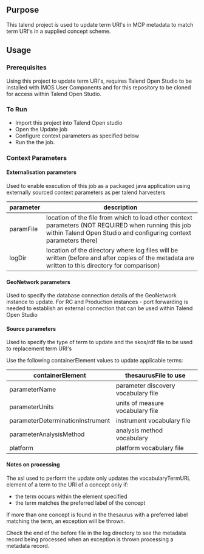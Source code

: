 
## Purpose

This talend project is used to update term URI's in MCP metadata to match term URI's in a supplied concept scheme.

## Usage

### Prerequisites
Using this project to update term URI's, requires Talend Open Studio to be installed with IMOS User Components and for this repository to be cloned for access within Talend Open Studio. 

### To Run

 * Import this project into Talend Open studio
 * Open the Update job
 * Configure context parameters as specified below
 * Run the the job.

### Context Parameters

#### Externalisation parameters 

Used to enable execution of this job as a packaged java application using externally sourced context parameters as per talend harvesters

parameter | description
---- | ----
paramFile | location of the file from which to load other context parameters (NOT REQUIRED when running this job within Talend Open Studio and configuring context parameters there)
logDir | location of the directory where log files will be written (before and after copies of the metadata are written to this directory for comparison)

#### GeoNetwork parameters

Used to specify the database connection details of the GeoNetwork instance to update.  For RC and Production instances - port forwarding is needed to establish an external connection that can be used within Talend Open Studio

#### Source parameters

Used to specify the type of term to update and the skos/rdf file to be used to replacement term URI's

Use the following containerElement values to update applicable terms:

containerElement | thesaurusFile to use
---- | ----
parameterName | parameter discovery vocabulary file
parameterUnits | units of measure vocabulary file
parameterDeterminationInstrument | instrument vocabulary file
parameterAnalysisMethod | analysis method vocabulary
platform | platform vocabulary file

#### Notes on processing

The xsl used to perform the update only updates the vocabularyTermURL element of a term to the URI of a concept only if:

 * the term occurs within the element specified
 * the term matches the preferred label of the concept

If more than one concept is found in the thesaurus with a preferred label matching the term, an exception will be thrown.  

Check the end of the before file in the log directory to see the metadata record being processed when an exception is thrown processing a metadata record.

